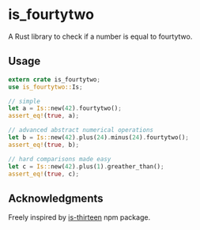 # is_fourtytwo

A Rust library to check if a number is equal to fourtytwo.

## Usage

```rust
extern crate is_fourtytwo;
use is_fourtytwo::Is;

// simple
let a = Is::new(42).fourtytwo();
assert_eq!(true, a);

// advanced abstract numerical operations
let b = Is::new(42).plus(24).minus(24).fourtytwo();
assert_eq!(true, b);

// hard comparisons made easy
let c = Is::new(42).plus(1).greather_than();
assert_eq!(true, c);
```
## Acknowledgments

Freely inspired by [is-thirteen](https://github.com/jezen/is-thirteen) npm package.